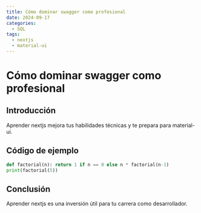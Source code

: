 ```yaml
---
title: Cómo dominar swagger como profesional
date: 2024-09-17
categories:
  - SQL
tags:
  - nextjs
  - material-ui
---
```


# Cómo dominar swagger como profesional

## Introducción

Aprender nextjs mejora tus habilidades técnicas y te prepara para material-ui.

## Código de ejemplo

```python
def factorial(n): return 1 if n == 0 else n * factorial(n-1)
print(factorial(5))
```

## Conclusión

Aprender nextjs es una inversión útil para tu carrera como desarrollador.